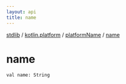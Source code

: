 ```yaml
---
layout: api
title: name
---
```

[stdlib](../../index.md) / [kotlin.platform](../index.md) / [platformName](index.md) / [name](name.md)

# name

```
val name: String
```
